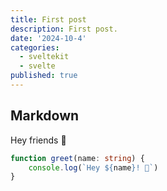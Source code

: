 ```yaml
---
title: First post
description: First post.
date: '2024-10-4'
categories:
  - sveltekit
  - svelte
published: true
---
```


## Markdown

Hey friends 👋

```ts
function greet(name: string) {
	console.log(`Hey ${name}! 👋`)
}
```
